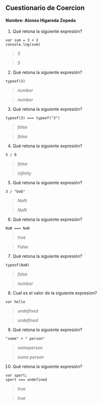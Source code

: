 ## Cuestionario de Coercion
#### Nombre: Alonso Higareda Zepeda

1. Qué retona la siguiente expresión?
```
var sum = 3 + 2
console.log(sum)
```

> _5_

> _5_

2. Qué retona la siguiente expresión?
```
typeof(3)
```

> _number_

> _number_

3. Qué retona la siguiente expresión?
```
typeof(3) === typeof("3")
```

> _false_

> _false_

4. Qué retona la siguiente expresión?
```
5 / 0
```

> _false_

> _infinity_

5. Qué retona la siguiente expresión?
```
3 / "bob"
```

> _NaN_

> _NaN_

6. Qué retona la siguiente expresión?
```
NaN === NaN
```

> _true_

> _False_

7. Qué retona la siguiente expresión?
```
typeof(NaN)
```

> _false_

> _number_

8. Cual es el valor de la siguiente expresion?
```
var hello
```

> _undefined_

> _undefined_

9. Qué retona la siguiente expresión?
```
"some" + " person"
```

> _someperson_

> _some person_

10. Qué retona la siguiente expresión?
```
var sport; 
sport === undefined
```

> _true_

> _true_



